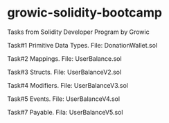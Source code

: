 # growic-solidity-bootcamp
Tasks from Solidity Developer Program by Growic

Task#1 Primitive Data Types. File: DonationWallet.sol

Task#2 Mappings. File: UserBalance.sol

Task#3 Structs. File: UserBalanceV2.sol

Task#4 Modifiers. File: UserBalanceV3.sol

Task#5 Events. File: UserBalanceV4.sol

Task#7 Payable. Fila: UserBalanceV5.sol
